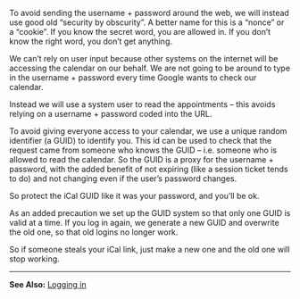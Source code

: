 <properties date="2016-05-10"
SortOrder="11"
/>

To avoid sending the username + password around the web, we will instead use good old “security by obscurity”. A better name for this is a “nonce” or a “cookie”. If you know the secret word, you are allowed in. If you don’t know the right word, you don’t get anything.

We can’t rely on user input because other systems on the internet will be accessing the calendar on our behalf. We are not going to be around to type in the username + password every time Google wants to check our calendar.

Instead we will use a system user to read the appointments – this avoids relying on a username + password coded into the URL.

To avoid giving everyone access to your calendar, we use a unique random identifier (a GUID) to identify you. This id can be used to check that the request came from someone who knows the GUID – i.e. someone who is allowed to read the calendar. So the GUID is a proxy for the username + password, with the added benefit of not expiring (like a session ticket tends to do) and not changing even if the user’s password changes.

So protect the iCal GUID like it was your password, and you’ll be ok.

As an added precaution we set up the GUID system so that only one GUID is valid at a time. If you log in again, we generate a new GUID and overwrite the old one, so that old logins no longer work.

So if someone steals your iCal link, just make a new one and the old one will stop working.

------------------------------------------------------------------------

**See Also:** [Logging in](../SuperOffice%20iCal%20Feed/Logging%20in.htm)
